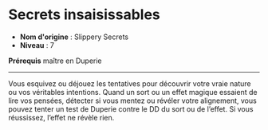 # Secrets insaisissables

 * **Nom d'origine** : Slippery Secrets
 * **Niveau** : 7


<p><strong>Prérequis</strong> maître en Duperie</p>
<hr>
<p>Vous esquivez ou déjouez les tentatives pour découvrir votre vraie nature ou vos véritables intentions. Quand un sort ou un effet magique essaient de lire vos pensées, détecter si vous mentez ou révéler votre alignement, vous pouvez tenter un test de Duperie contre le DD du sort ou de l’effet. Si vous réussissez, l’effet ne révèle rien.</p>